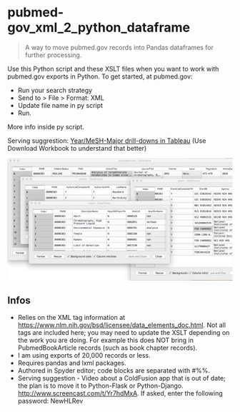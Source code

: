 # pubmed-gov_xml_2_python_dataframe

> A way to move pubmed.gov records into Pandas dataframes for further processing.

Use this Python script and these XSLT files when you want to work with pubmed.gov exports in Python. To get started, at pubmed.gov: 

- Run your search strategy
- Send to > File > Format: XML
- Update file name in py script
- Run.

More info inside py script.

Serving suggrestion: [Year/MeSH-Major drill-downs in Tableau](https://public.tableau.com/profile/danwendling#!/vizhome/Healthliteracy-NIHgrants/Healthliteracy-NIHgrants) (Use Download Workbook to understand that better)

![screensot](pm_dataframe.png)


## Infos

- Relies on the XML tag information at https://www.nlm.nih.gov/bsd/licensee/data_elements_doc.html. Not all tags are included here; you may need to update the XSLT depending on the work you are doing. For example this does NOT bring in PubmedBookArticle records (such as book chapter records).
- I am using exports of 20,000 records or less.
- Requires pandas and lxml packages. 
- Authored in Spyder editor; code blocks are separated with #%%.
- Serving suggestion - Video about a ColdFusion app that is out of date; the plan is to move it to Python-Flask or Python-Django. http://www.screencast.com/t/Yr7hdMxA. If asked, enter the following password: NewHLRev
